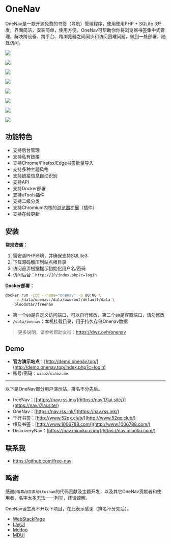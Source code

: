 # OneNav

OneNav是一款开源免费的书签（导航）管理程序，使用使用PHP + SQLite 3开发，界面简洁，安装简单，使用方便。OneNav可帮助你你将浏览器书签集中式管理，解决跨设备、跨平台、跨浏览器之间同步和访问困难问题，做到一处部署，随处访问。

![](https://i.bmp.ovh/imgs/2020/12/40f222b7da7a89c9.png)

![](https://i.bmp.ovh/imgs/2021/04/5c46f84f158d8d3a.png)

![](https://img.rss.ink/imgs/2022/03/cba9f1946776a8f0.png)

![](https://img.rss.ink/imgs/2022/03/4b1d6c95484e69bc.png)

![](https://img.rss.ink/imgs/2022/06/08/401b42279dd971f0.png)

![](https://img.rss.ink/imgs/2022/06/07/1a2f6c3f81b64f6a.png)

![](https://img.rss.ink/imgs/2022/06/06/172432e9d3564113.png)

![](https://i.bmp.ovh/imgs/2020/12/abba0af566f3c16a.png)

## 功能特色

* 支持后台管理
* 支持私有链接
* 支持Chrome/Firefox/Edge书签批量导入
* 支持多种主题风格
* 支持链接信息自动识别
* 支持API
* 支持Docker部署
* 支持uTools插件
* 支持二级分类
* 支持Chromium内核的[浏览器扩展](https://dwz.ovh/4kxn2)（插件）
* 支持在线更新

## 安装

**常规安装：**

1. 需安装PHP环境，并确保支持SQLite3
2. 下载源码解压到站点根目录
3. 访问首页根据提示初始化用户名/密码
4. 访问后台：`http://IP/index.php?c=login`

**Docker部署：**

```bash
docker run -itd --name="onenav" -p 80:80 \
    -v /data/onenav:/data/wwwroot/default/data \
    bloodstar/freenav
```
* 第一个`80`是自定义访问端口，可以自行修改，第二个`80`是容器端口，请勿修改
* `/data/onenav`：本机挂载目录，用于持久存储Onenav数据

> 更多说明，请参考帮助文档：https://dwz.ovh/onenav

## Demo

* **官方演示站点：**[http://demo.onenav.top/](http://demo.onenav.top/index.php?c=login)
* 账号/密码：`xiaoz`/`xiaoz.me`

___

以下是OneNav部分用户演示站，排名不分先后。

* freeNav：[[https://nav.rss.ink/](https://nav.17lai.site/)](https://nav.17lai.site/)
* OneNav：[https://nav.rss.ink/](https://nav.rss.ink/)
* 千行书签：[http://www.52qx.club/](http://www.52qx.club/)
* 纽及书签：[http://www.1006788.com/](http://www.1006788.com/)
* DiscoveryNav：[https://nav.miooku.com/](https://nav.miooku.com/)

## 联系我

* https://github.com/free-nav

## 鸣谢

感谢`@落幕`/`@百素`/`@itushan`的代码贡献及主题开发，以及其它OneNav贡献者和使用者，名字太多无法一一列举，还请谅解。

OneNav诞生离不开以下项目，在此表示感谢（排名不分先后）。

* [WebStackPage](https://github.com/WebStackPage/WebStackPage.github.io)
* [LayUI](https://github.com/sentsin/layui)
* [Medoo](https://github.com/catfan/Medoo)
* [MDUI](https://github.com/zdhxiong/mdui)
